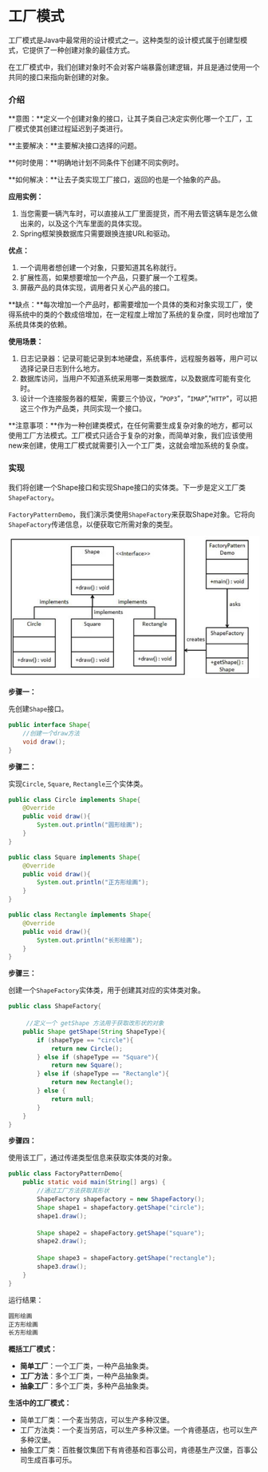 # 工厂模式

工厂模式是Java中最常用的设计模式之一。这种类型的设计模式属于创建型模式，它提供了一种创建对象的最佳方式。

在工厂模式中，我们创建对象时不会对客户端暴露创建逻辑，并且是通过使用一个共同的接口来指向新创建的对象。

### 介绍

**意图：**定义一个创建对象的接口，让其子类自己决定实例化哪一个工厂，工厂模式使其创建过程延迟到子类进行。

**主要解决：**主要解决接口选择的问题。

**何时使用：**明确地计划不同条件下创建不同实例时。

**如何解决：**让去子类实现工厂接口，返回的也是一个抽象的产品。

**应用实例：**

1. 当您需要一辆汽车时，可以直接从工厂里面提货，而不用去管这辆车是怎么做出来的，以及这个汽车里面的具体实现。
2. Spring框架换数据库只需要跟换连接URL和驱动。

**优点：**

1. 一个调用者想创建一个对象，只要知道其名称就行。
2. 扩展性高，如果想要增加一个产品，只要扩展一个工程类。
3. 屏蔽产品的具体实现，调用者只关心产品的接口。

**缺点：**每次增加一个产品时，都需要增加一个具体的类和对象实现工厂，使得系统中的类的个数成倍增加，在一定程度上增加了系统的复杂度，同时也增加了系统具体类的依赖。

**使用场景：**

1. 日志记录器：记录可能记录到本地硬盘，系统事件，远程服务器等，用户可以选择记录日志到什么地方。
2. 数据库访问，当用户不知道系统采用哪一类数据库，以及数据库可能有变化时。
3. 设计一个连接服务器的框架，需要三个协议，“`POP3`”，“`IMAP`”,"`HTTP`"，可以把这三个作为产品类，共同实现一个接口。

**注意事项：**作为一种创建类模式，在任何需要生成复杂对象的地方，都可以使用工厂方法模式。工厂模式只适合于复杂的对象，而简单对象，我们应该使用new来创建，使用工厂模式就需要引入一个工厂类，这就会增加系统的复杂度。

### 实现

我们将创建一个Shape接口和实现Shape接口的实体类。下一步是定义工厂类`ShapeFactory`。

`FactoryPatternDemo`，我们演示类使用`ShapeFactory`来获取Shape对象。它将向`ShapeFactory`传递信息，以便获取它所需对象的类型。

![](../Photo/ShapeFactory.png)

**步骤一：**

先创建`Shape`接口。

```java
public interface Shape{
    //创建一个draw方法
    void draw();
}
```

**步骤二：**

实现`Circle`, `Square`, `Rectangle`三个实体类。

```java
public class Circle implements Shape{
    @Override
    public void draw(){
        System.out.println("圆形绘画");
    }
}
```

```java
public class Square implements Shape{
    @Override
    public void draw(){
        System.out.println("正方形绘画");
    }
}
```

```java
public class Rectangle implements Shape{
    @Override
    public void draw(){
        System.out.println("长形绘画");
    }
}
```

**步骤三：**

创建一个`ShapeFactory`实体类，用于创建其对应的实体类对象。

```java
public class ShapeFactory{
    
     //定义一个 getShape 方法用于获取改形状的对象
    public Shape getShape(String ShapeType){
        if (shapeType == "circle"){
            return new Circle();
        } else if (shapeType == "Square"){
            return new Square();
        } else if (shapeType == "Rectangle"){
            return new Rectangle();
        } else {
            return null;
        }
    }
}
```

**步骤四：**

使用该工厂，通过传递类型信息来获取实体类的对象。

```java
public class FactoryPatternDemo{
    public static void main(String[] args) {
        //通过工厂方法获取其形状
        ShapeFactory shapefactory = new ShapeFactory();
        Shape shape1 = shapefactory.getShape("circle");
        shape1.draw();
            
        Shape shape2 = shapeFactory.getShape("square");
        shape2.draw();

        Shape shape3 = shapeFactory.getShape("rectangle");
        shape3.draw();
    }
}
```

运行结果：

```java
圆形绘画
正方形绘画
长方形绘画
```

**概括工厂模式：**

-  **简单工厂**：一个工厂类，一种产品抽象类。
-  **工厂方法**：多个工厂类，一种产品抽象类。
-  **抽象工厂**：多个工厂类，多种产品抽象类。

**生活中的工厂模式：**

-  简单工厂类：一个麦当劳店，可以生产多种汉堡。
-  工厂方法类：一个麦当劳店，可以生产多种汉堡。一个肯德基店，也可以生产多种汉堡。
-  抽象工厂类：百胜餐饮集团下有肯德基和百事公司，肯德基生产汉堡，百事公司生成百事可乐。